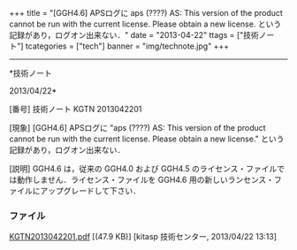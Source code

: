 ﻿+++
title = "[GGH4.6] APSログに aps (????) AS: This version of the product cannot be run with the current license. Please obtain a new license. という記録があり，ログオン出来ない．"
date = "2013-04-22"
ttags = ["技術ノート"]
tcategories = ["tech"]
banner = "img/technote.jpg"
+++

-----------------------------------------------------------------------------------------------------------------------------

*技術ノート

2013/04/22*


[番号]
技術ノート KGTN 2013042201

[現象]
[GGH4.6] APSログに "aps (????) AS: This version of the product cannot
be run with the current license. Please obtain a new license."
という記録があり，ログオン出来ない．

[説明]
GGH4.6 は，従来の GGH4.0 および GGH4.5
のライセンス・ファイルでは動作しません．ライセンス・ファイルを GGH4.6
用の新しいランセンス・ファイルにアップグレードして下さい．


### ファイル





[KGTN2013042201.pdf](http://techreport.kitasp.net/attachments/download/1326/KGTN2013042201.pdf)
 [(47.9 KB)] [kitasp 技術センター, 2013/04/22
13:13]
